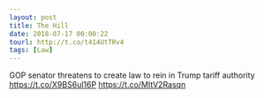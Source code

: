 ```yaml
---
layout: post
title: The Hill
date: 2018-07-17 00:00:22
tourl: http://t.co/t414UtTRv4
tags: [Law]
---
```

GOP senator threatens to create law to rein in Trump tariff authority https://t.co/X9BS6ul16P https://t.co/MItV2Rasqn